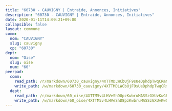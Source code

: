 ```yaml
---
title: "60730 - CAUVIGNY | Entraide, Annonces, Initiatives"
description: "60730 - CAUVIGNY | Entraide, Annonces, Initiatives"
date: 2020-01-11T14:09:21+09:00
collapsible: false
layout: commune
comm:
  nom: "CAUVIGNY"
  slug: cauvigny
  cp: "60730"
dept:
  nom: "Oise"
  slug: oise
  num: "60"
peerpad:
  comm:
    read_path: /r/markdown/60730_cauvigny/4XTTMDLWCbUjF9sUeDphdpTwqCRmN9yQPWY4SGq88RNSZCK5X
    write_path: /w/markdown/60730_cauvigny/4XTTMDLWCbUjF9sUeDphdpTwqCRmN9yQPWY4SGq88RNSZCK5X-K3TgUdmK2AoVbNLJcqJ8o176JGm6KNdWi7R9QpEbPrg11G8YZpdSL7K9f6PyBF1pHEUZ1vD5hFzpozdaFrEe3RSJ3DvdjQiM1kTi7UCFDzmPfSHueo4hM9JWjw6Kvfi4NYVJAYW1
  dept:
    read_path: /r/markdown/60_oise/4XTTM5v4LHVeShD8pzKwbruMASSzGXUvKwGPyPNR6Aq6aruGY
    write_path: /w/markdown/60_oise/4XTTM5v4LHVeShD8pzKwbruMASSzGXUvKwGPyPNR6Aq6aruGY-K3TgTfEPmBuMGxs3WizC7aafmuSUvuvwsE7nM986pS4fEczEhokrfL1mXNtU722XatpEcDhfhLf5xd24JkCKBD4DcQHeF5CYjEkAVzDN3PuQerZfYGZ5zy2XFcJNh2Z1pYjLoQTn
---
```


